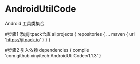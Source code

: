 # AndroidUtilCode
Android 工具类集合

#步骤1 添加jitpack仓库
allprojects {
		repositories {
			...
			maven { url 'https://jitpack.io' }
		}
	}

#步骤2 引入依赖
dependencies {
	        compile 'com.github.xinyitech:AndroidUtilCode:v1.1.3'
	}

